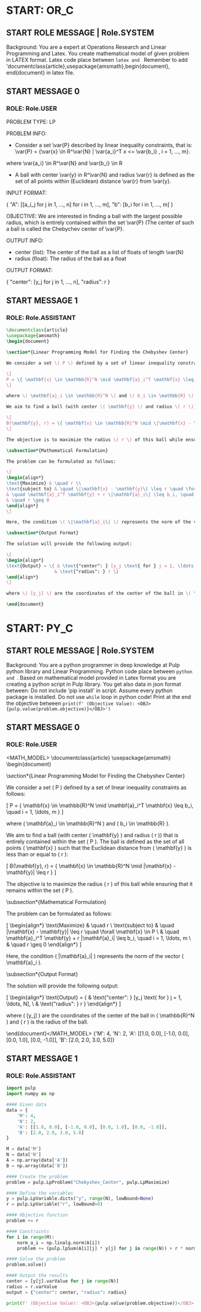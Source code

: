 # START: OR_C 
## START ROLE MESSAGE | Role.SYSTEM 
Background: You are a expert at Operations Research and Linear Programming and Latex. You create mathematical model of given problem in LATEX format. Latex code place between ```latex and ``` Remember to add 'documentclass{article},usepackage{amsmath},begin{document}, end{document} in latex file. 
## START MESSAGE 0 
### ROLE: Role.USER
<DESCRIPTION>

PROBLEM TYPE: LP

PROBLEM INFO: 
- Consider a set \var{P} described by linear inequality constraints, that is:
 \var{P} = {\var{x} \in R^\var{N} | \var{a_i}^T x <= \var{b_i} , i = 1, ..., m}.

where \var{a_i} \in R^\var{N} and \var{b_i} \in R

- A ball with center \var{y} in R^\var{N} and radius \var{r} is defined as the set of all points within (Euclidean) distance \var{r} from \var{y}.


INPUT FORMAT: 

{
    "A": [[a_i_j for j in 1, ..., n] for i in 1, ..., m],
    "b": [b_i for i in 1, ..., m]
}

OBJECTIVE: We are interested in finding a ball with the largest possible radius, which is entirely contained within the set \var{P} (The center of such a ball is called the Chebychev center of \var{P}.

OUTPUT INFO:

- center (list): The center of the ball as a list of floats of length \var{N}
- radius (float): The radius of the ball as a float

OUTPUT FORMAT:

{
    "center": [y_j for j in 1, ..., n],
    "radius": r
}


</DESCRIPTION>


## START MESSAGE 1 
### ROLE: Role.ASSISTANT
```latex
\documentclass{article}
\usepackage{amsmath}
\begin{document}

\section*{Linear Programming Model for Finding the Chebyshev Center}

We consider a set \( P \) defined by a set of linear inequality constraints as follows:

\[
P = \{ \mathbf{x} \in \mathbb{R}^N \mid \mathbf{a}_i^T \mathbf{x} \leq b_i, \quad i = 1, \ldots, m \}
\]

where \( \mathbf{a}_i \in \mathbb{R}^N \) and \( b_i \in \mathbb{R} \).

We aim to find a ball (with center \( \mathbf{y} \) and radius \( r \)) that is entirely contained within the set \( P \). The ball is defined as the set of all points \( \mathbf{x} \) such that the Euclidean distance from \( \mathbf{y} \) is less than or equal to \( r \):

\[
B(\mathbf{y}, r) = \{ \mathbf{x} \in \mathbb{R}^N \mid \|\mathbf{x} - \mathbf{y}\| \leq r \}
\]

The objective is to maximize the radius \( r \) of this ball while ensuring that it remains within the set \( P \).

\subsection*{Mathematical Formulation}

The problem can be formulated as follows:

\[
\begin{align*}
\text{Maximize} & \quad r \\
\text{subject to} & \quad \|\mathbf{x} - \mathbf{y}\| \leq r \quad \forall \mathbf{x} \in P \\
& \quad \mathbf{a}_i^T \mathbf{y} + r \|\mathbf{a}_i\| \leq b_i, \quad i = 1, \ldots, m \\
& \quad r \geq 0
\end{align*}
\]

Here, the condition \( \|\mathbf{a}_i\| \) represents the norm of the vector \( \mathbf{a}_i \).

\subsection*{Output Format}

The solution will provide the following output:

\[
\begin{align*}
\text{Output} = \{ & \text{"center": } [y_j \text{ for } j = 1, \ldots, N], \\
                  & \text{"radius": } r \}
\end{align*}
\]

where \( [y_j] \) are the coordinates of the center of the ball in \( \mathbb{R}^N \) and \( r \) is the radius of the ball.

\end{document}
```

# START: PY_C 
## START ROLE MESSAGE | Role.SYSTEM 
Background: You are a python programmer in deep knowledge at Pulp python library and Linear Programming. Python code place between ```python and ```. Based on mathematical model provided in Latex format you are creating a python script in Pulp library. You get also data in json format between: <DATA></DATA> Do not include 'pip install' in script. Assume every python package is installed. Do not use `while` loop in python code! Print at the end the objective between <OBJ></OBJ> `print(f' (Objective Value): <OBJ>{pulp.value(problem.objective)}</OBJ>')` 
## START MESSAGE 0 
### ROLE: Role.USER
<MATH_MODEL>
\documentclass{article}
\usepackage{amsmath}
\begin{document}

\section*{Linear Programming Model for Finding the Chebyshev Center}

We consider a set \( P \) defined by a set of linear inequality constraints as follows:

\[
P = \{ \mathbf{x} \in \mathbb{R}^N \mid \mathbf{a}_i^T \mathbf{x} \leq b_i, \quad i = 1, \ldots, m \}
\]

where \( \mathbf{a}_i \in \mathbb{R}^N \) and \( b_i \in \mathbb{R} \).

We aim to find a ball (with center \( \mathbf{y} \) and radius \( r \)) that is entirely contained within the set \( P \). The ball is defined as the set of all points \( \mathbf{x} \) such that the Euclidean distance from \( \mathbf{y} \) is less than or equal to \( r \):

\[
B(\mathbf{y}, r) = \{ \mathbf{x} \in \mathbb{R}^N \mid \|\mathbf{x} - \mathbf{y}\| \leq r \}
\]

The objective is to maximize the radius \( r \) of this ball while ensuring that it remains within the set \( P \).

\subsection*{Mathematical Formulation}

The problem can be formulated as follows:

\[
\begin{align*}
\text{Maximize} & \quad r \\
\text{subject to} & \quad \|\mathbf{x} - \mathbf{y}\| \leq r \quad \forall \mathbf{x} \in P \\
& \quad \mathbf{a}_i^T \mathbf{y} + r \|\mathbf{a}_i\| \leq b_i, \quad i = 1, \ldots, m \\
& \quad r \geq 0
\end{align*}
\]

Here, the condition \( \|\mathbf{a}_i\| \) represents the norm of the vector \( \mathbf{a}_i \).

\subsection*{Output Format}

The solution will provide the following output:

\[
\begin{align*}
\text{Output} = \{ & \text{"center": } [y_j \text{ for } j = 1, \ldots, N], \\
                  & \text{"radius": } r \}
\end{align*}
\]

where \( [y_j] \) are the coordinates of the center of the ball in \( \mathbb{R}^N \) and \( r \) is the radius of the ball.

\end{document}</MATH_MODEL>
<DATA>
{'M': 4, 'N': 2, 'A': [[1.0, 0.0], [-1.0, 0.0], [0.0, 1.0], [0.0, -1.0]], 'B': [2.0, 2.0, 3.0, 5.0]}</DATA>


## START MESSAGE 1 
### ROLE: Role.ASSISTANT
```python
import pulp
import numpy as np

#### Given data
data = {
    'M': 4,
    'N': 2,
    'A': [[1.0, 0.0], [-1.0, 0.0], [0.0, 1.0], [0.0, -1.0]],
    'B': [2.0, 2.0, 3.0, 5.0]
}

M = data['M']
N = data['N']
A = np.array(data['A'])
B = np.array(data['B'])

#### Create the problem
problem = pulp.LpProblem("Chebyshev_Center", pulp.LpMaximize)

#### Define the variables
y = pulp.LpVariable.dicts("y", range(N), lowBound=None)
r = pulp.LpVariable("r", lowBound=0)

#### Objective function
problem += r

#### Constraints
for i in range(M):
    norm_a_i = np.linalg.norm(A[i])
    problem += (pulp.lpSum(A[i][j] * y[j] for j in range(N)) + r * norm_a_i <= B[i])

#### Solve the problem
problem.solve()

#### Output the results
center = [y[j].varValue for j in range(N)]
radius = r.varValue
output = {"center": center, "radius": radius}

print(f' (Objective Value): <OBJ>{pulp.value(problem.objective)}</OBJ>')
```

